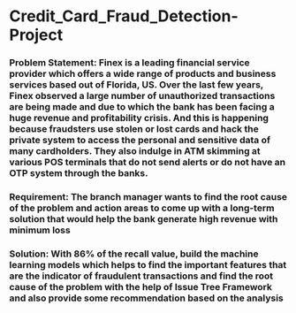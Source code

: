 # Credit_Card_Fraud_Detection-Project

### Problem Statement: Finex is a leading financial service provider which offers a wide range of products and business services based out of Florida, US. Over the last few years, Finex observed a large number of unauthorized transactions are being made and due to which the bank has been facing a huge revenue and profitability crisis. And this is happening because fraudsters use stolen or lost cards and hack the private system to access the personal and sensitive data of many cardholders. They also indulge in ATM skimming at various POS terminals that do not send alerts or do not have an OTP system through the banks.

### Requirement: The branch manager wants to find the root cause of the problem and action areas to come up with a long-term solution that would help the bank generate high revenue with minimum loss

### Solution: With 86% of the recall value, build the machine learning models which helps to find the important features that are the indicator of fraudulent transactions and find the root cause of the problem with the help of Issue Tree Framework and also provide some recommendation based on the analysis
